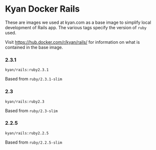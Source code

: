 # Kyan Docker Rails

These are images we used at kyan.com as a base image to simplify local development of Rails app. The various tags specify the version of `ruby` used.

Visit https://hub.docker.com/r/kyan/rails/ for information on what is contained in the base image.  


### 2.3.1

`kyan/rails:ruby2.3.1`

Based from `ruby/2.3.1-slim`

### 2.3

`kyan/rails:ruby2.3`

Based from `ruby/2.3-slim`

### 2.2.5

`kyan/rails:ruby2.2.5`

Based from `ruby/2.2.5-slim`
